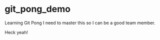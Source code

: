 # git_pong_demo

Learning Git Pong
I need to master this so I can be a good team member.

Heck yeah! 